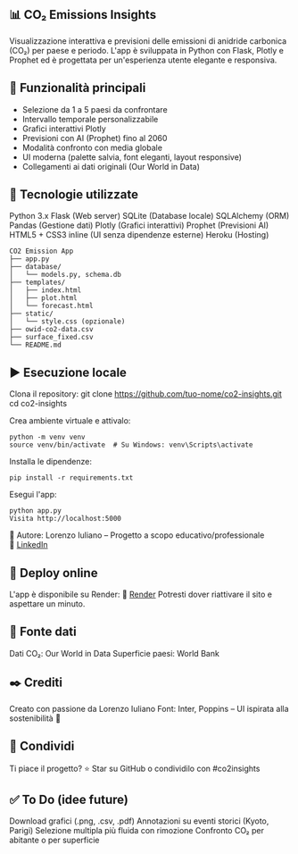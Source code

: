 ## 📊 CO₂ Emissions Insights
Visualizzazione interattiva e previsioni delle emissioni di anidride carbonica (CO₂) per paese e periodo.
L'app è sviluppata in Python con Flask, Plotly e Prophet ed è progettata per un'esperienza utente elegante e responsiva.

## 🚀 Funzionalità principali
- Selezione da 1 a 5 paesi da confrontare
- Intervallo temporale personalizzabile
- Grafici interattivi Plotly
- Previsioni con AI (Prophet) fino al 2060
- Modalità confronto con media globale
- UI moderna (palette salvia, font eleganti, layout responsive)
- Collegamenti ai dati originali (Our World in Data)

## 🧰 Tecnologie utilizzate
Python 3.x
Flask (Web server)
SQLite (Database locale)
SQLAlchemy (ORM)
Pandas (Gestione dati)
Plotly (Grafici interattivi)
Prophet (Previsioni AI)
HTML5 + CSS3 inline (UI senza dipendenze esterne)
Heroku (Hosting)

```
CO2 Emission App
├── app.py
├── database/
│   └── models.py, schema.db
├── templates/
│   ├── index.html
│   ├── plot.html
│   └── forecast.html
├── static/
│   └── style.css (opzionale)
├── owid-co2-data.csv
├── surface_fixed.csv
└── README.md
```
## ▶️ Esecuzione locale
Clona il repository:
git clone https://github.com/tuo-nome/co2-insights.git
cd co2-insights

Crea ambiente virtuale e attivalo:
```
python -m venv venv
source venv/bin/activate  # Su Windows: venv\Scripts\activate
```
Installa le dipendenze:
```
pip install -r requirements.txt
```
Esegui l'app:
```
python app.py
Visita http://localhost:5000
```
👤 Autore: Lorenzo Iuliano – Progetto a scopo educativo/professionale  
🔗 [LinkedIn](https://www.linkedin.com/in/lorenzo-iuliano-852798220/)

## 🚀 Deploy online
L'app è disponibile su Render:
🔗 [Render](https://co2-emission-app-i5yz.onrender.com/predict?country_id=171)
Potresti dover riattivare il sito e aspettare un minuto.


## 📄 Fonte dati
Dati CO₂: Our World in Data
Superficie paesi: World Bank

## ✒️ Crediti
Creato con passione da Lorenzo Iuliano
Font: Inter, Poppins – UI ispirata alla sostenibilità 🌿

## 📢 Condividi
Ti piace il progetto?
⭐ Star su GitHub o condividilo con #co2insights


## ✅ To Do (idee future)
Download grafici (.png, .csv, .pdf)
Annotazioni su eventi storici (Kyoto, Parigi)
Selezione multipla più fluida con rimozione
Confronto CO₂ per abitante o per superficie

